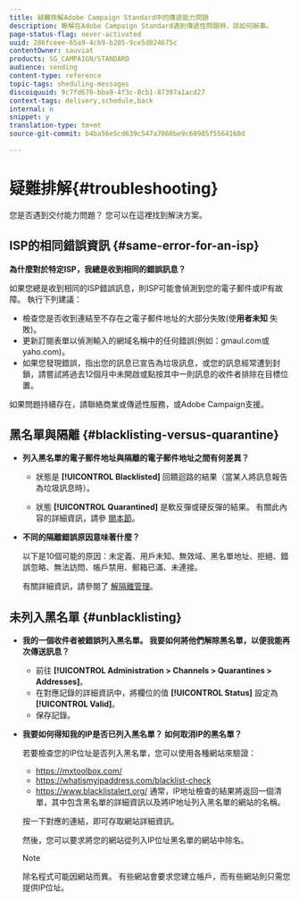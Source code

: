 ```yaml
---
title: 疑難排解Adobe Campaign Standard中的傳遞能力問題
description: 瞭解在Adobe Campaign Standard遇到傳遞性問題時，該如何辦事。
page-status-flag: never-activated
uuid: 286fceee-65a9-4cb9-b205-9ce5d024675c
contentOwner: sauviat
products: SG_CAMPAIGN/STANDARD
audience: sending
content-type: reference
topic-tags: sheduling-messages
discoiquuid: 9c7fd670-bba9-4f3c-8cb1-87397a1acd27
context-tags: delivery,schedule,back
internal: n
snippet: y
translation-type: tm+mt
source-git-commit: b4ba56e5cd639c547a7060be9c60985f5564160d

---
```



# 疑難排解{#troubleshooting}

您是否遇到交付能力問題？ 您可以在這裡找到解決方案。

## ISP的相同錯誤資訊 {#same-error-for-an-isp}

**為什麼對於特定ISP，我總是收到相同的錯誤訊息？**

如果您總是收到相同的ISP錯誤訊息，則ISP可能會偵測到您的電子郵件或IP有故障。 執行下列建議：
* 檢查您是否收到連結至不存在之電子郵件地址的大部分失敗(使&#x200B;**用者未知** 失敗)。
* 更新訂閱表單以偵測輸入的網域名稱中的任何錯誤(例如：gmaul.com或yaho.com)。
* 如果您發現錯誤，指出您的訊息已宣告為垃圾訊息，或您的訊息經常遭到封鎖，請嘗試將過去12個月中未開啟或點按其中一則訊息的收件者排除在目標位置。

如果問題持續存在，請聯絡商業或傳遞性服務，或Adobe Campaign支援。

## 黑名單與隔離 {#blacklisting-versus-quarantine}

* **列入黑名單的電子郵件地址與隔離的電子郵件地址之間有何差異？**

   * 狀態是 **[!UICONTROL Blacklisted]** 回饋迴路的結果（當某人將訊息報告為垃圾訊息時）。

   * 狀態 **[!UICONTROL Quarantined]** 是軟反彈或硬反彈的結果。 有關此內容的詳細資訊，請參 [閱本節](../../sending/using/understanding-quarantine-management.md)。

* **不同的隔離錯誤原因意味著什麼？**

   以下是10個可能的原因：未定義、用戶未知、無效域、黑名單地址、拒絕、錯誤忽略、無法訪問、帳戶禁用、郵箱已滿、未連接。

   有關詳細資訊，請參閱了 [解隔離管理](../../sending/using/understanding-quarantine-management.md)。

## 未列入黑名單 {#unblacklisting}

* **我的一個收件者被錯誤列入黑名單。 我要如何將他們解除黑名單，以便我能再次傳送訊息？**

   * 前往 **[!UICONTROL Administration > Channels > Quarantines > Addresses]**。
   * 在對應記錄的詳細資訊中，將欄位的值 **[!UICONTROL Status]** 設定為 **[!UICONTROL Valid]**。
   * 保存記錄。

* **我要如何得知我的IP是否已列入黑名單？ 如何取消IP的黑名單？**

   若要檢查您的IP位址是否列入黑名單，您可以使用各種網站來驗證：
   * https://mxtoolbox.com/
   * https://whatismyipaddress.com/blacklist-check
   * https://www.blacklistalert.org/
   通常，IP地址檢查的結果將返回一個清單，其中包含黑名單的詳細資訊以及將IP地址列入黑名單的網站的名稱。

   按一下對應的連結，即可存取網站詳細資訊。

   然後，您可以要求將您的網站從列入IP位址黑名單的網站中除名。

   >[!NOTE]
   >
   >除名程式可能因網站而異。 有些網站會要求您建立帳戶，而有些網站則只需您提供IP位址。

